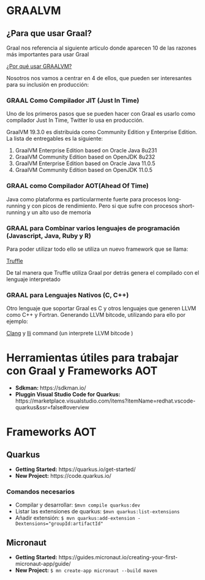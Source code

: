 # GRAALVM

## ¿Para que usar Graal?

<p> Graal nos referencia al siguiente articulo donde aparecen 10 de las razones más importantes para usar Graal</p>

[¿Por qué usar GRAALVM?](https://medium.com/graalvm/graalvm-ten-things-12d9111f307d)

<p>Nosotros nos vamos a centrar en 4 de ellos, que pueden ser interesantes para su inclusión en producción:</p>

### GRAAL Como Compilador JIT (Just In Time)

<p>Uno de los primeros pasos que se pueden hacer con Graal es usarlo como compilador Just In Time, Twitter lo usa en producción.</p>

<p>GraalVM 19.3.0 es distribuida como Community Edition y Enterprise Edition. La lista de entregables es la siguiente:</p>

<ol>
<li>GraalVM Enterprise Edition based on Oracle Java 8u231</li>
<li>GraalVM Community Edition based on OpenJDK 8u232</li>
<li>GraalVM Enterprise Edition based on Oracle Java 11.0.5</li>
<li>GraalVM Community Edition based on OpenJDK 11.0.5</li>
</ol>





### GRAAL como Compilador AOT(Ahead Of Time)

<p>Java como plataforma es particularmente fuerte para procesos long-running y con picos de rendimiento. Pero si que sufre con procesos short-running y un alto uso de memoria </p>

### GRAAL para Combinar varios lenguajes de programación (Javascript, Java, Ruby y R)

<p>Para poder utilizar todo ello se utiliza un nuevo framework que se llama:</p>

[Truffle](https://github.com/oracle/graal/tree/master/truffle)



<p>De tal manera que Truffle utiliza Graal por detrás genera el compilado con el lenguaje interpretado</p>

### GRAAL para Lenguajes Nativos (C, C++)


<p>Otro lenguaje que soportar Graal es C y otros lenguajes que generen LLVM como C++ y Fortran. Generando LLVM bitcode, utilizando para ello por ejemplo:

[Clang](https://clang.llvm.org/) y [lli](https://releases.llvm.org/1.0/docs/CommandGuide/lli.html) command (un interprete LLVM bitcode )</p>

# Herramientas útiles para trabajar con Graal y Frameworks AOT
<ul>
<li><b>Sdkman: </b>https://sdkman.io/</li>
<li><b>Pluggin Visual Studio Code for Quarkus: </b>https://marketplace.visualstudio.com/items?itemName=redhat.vscode-quarkus&ssr=false#overview</li>
</ul>


# Frameworks AOT

## Quarkus
<ul>
<li><b>Getting Started:</b> https://quarkus.io/get-started/</li>
<li><b>New Project:</b> https://code.quarkus.io/</li>
</ul>

### Comandos necesarios
<ul>
<li>Compilar y desarrollar: <code>$mvn compile quarkus:dev</code></li>
<li>Listar las extensiones de quarkus: <code>$mvn quarkus:list-extensions</code></li>
<li>Añadir extensión: <code>$ mvn quarkus:add-extension -Dextensions="groupId:artifactId"</code></li>

 
</ul>


## Micronaut
<ul>
<li>
<b>Getting Started:</b> https://guides.micronaut.io/creating-your-first-micronaut-app/guide/</li>
<li><b>New Project:</b>  <code>$ mn create-app micronaut --build maven</code></li>
</ul>



